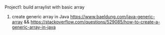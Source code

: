 Project1: build arraylist with basic array
1. create generic array in Java https://www.baeldung.com/java-generic-array && https://stackoverflow.com/questions/529085/how-to-create-a-generic-array-in-java
